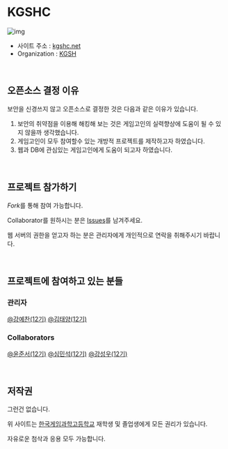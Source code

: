 # KGSHC
![img](title.png)
- 사이트 주소 : [kgshc.net](http://kgshc.net)
- Organization : [KGSH](https://github.com/KGSH)

<br/>

## 오픈소스 결정 이유
보안을 신경쓰지 않고 오픈소스로 결정한 것은 다음과 같은 이유가 있습니다.
 1. 보안의 취약점을 이용해 해킹해 보는 것은 게임고인의 실력향상에 도움이 될 수 있지 않을까 생각했습니다.
 2. 게임고인이 모두 참여할수 있는 개방적 프로젝트를 제작하고자 하였습니다.
 3. 웹과 DB에 관심있는 게임고인에게 도움이 되고자 하였습니다.

<br/>

## 프로젝트 참가하기
*Fork*를 통해 참여 가능합니다.

Collaborator를 원하시는 분은 [Issues](https://github.com/kyechan99/KGSHC/issues)를 남겨주세요.

웹 서버의 권한을 얻고자 하는 분은 관리자에게 개인적으로 연락을 취해주시기 바랍니다.

<br/>

## 프로젝트에 참여하고 있는 분들
### 관리자
[@강예찬(12기)](https://github.com/kyechan99)
[@김태양(12기)](https://github.com/Lazyevilsquid)

### Collaborators 
[@윤준서(12기)](https://github.com/plancat)
[@심민석(12기)](https://github.com/hhh57463)
[@강성우(12기)](https://github.com/Kassia-99)

<br/>

## 저작권
그런건 없습니다.

위 사이트는 [한국게임과학고등학교](http://game.hs.kr/2013/inner.php?sMenu=main) 재학생 및 졸업생에게 모든 권리가 있습니다.

자유로운 첨삭과 응용 모두 가능합니다.
